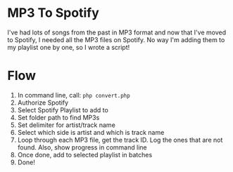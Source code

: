 # MP3 To Spotify
I've had lots of songs from the past in MP3 format and now that I've moved to Spotify, I needed all the MP3 files on Spotify. No way I'm adding them to my playlist one by one, so I wrote a script!

# Flow
1. In command line, call: `php convert.php`
2. Authorize Spotify
3. Select Spotify Playlist to add to
4. Set folder path to find MP3s
5. Set delimiter for artist/track name
6. Select which side is artist and which is track name
7. Loop through each MP3 file, get the track ID. Log the ones that are not found. Also, show progress in command line
8. Once done, add to selected playlist in batches
9. Done!